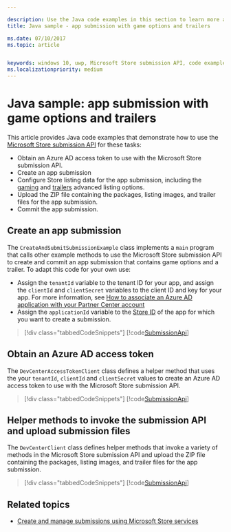 ```yaml
---

description: Use the Java code examples in this section to learn more about submitting game options and trailers using the Microsoft Store submission API.
title: Java sample - app submission with game options and trailers

ms.date: 07/10/2017
ms.topic: article


keywords: windows 10, uwp, Microsoft Store submission API, code examples, game options, trailers, advanced listings, java
ms.localizationpriority: medium
---
```


# Java sample: app submission with game options and trailers

This article provides Java code examples that demonstrate how to use the [Microsoft Store submission API](create-and-manage-submissions-using-windows-store-services.md) for these tasks:

* Obtain an Azure AD access token to use with the Microsoft Store submission API.
* Create an app submission
* Configure Store listing data for the app submission, including the [gaming](manage-app-submissions.md#gaming-options-object) and [trailers](manage-app-submissions.md#trailer-object) advanced listing options.
* Upload the ZIP file containing the packages, listing images, and trailer files for the app submission.
* Commit the app submission.

<span id="create-app-submission" />

## Create an app submission

The ```CreateAndSubmitSubmissionExample``` class implements a ```main``` program that calls other example methods to use the Microsoft Store submission API to create and commit an app submission that contains game options and a trailer. To adapt this code for your own use:

* Assign the ```tenantId``` variable to the tenant ID for your app, and assign the ```clientId``` and ```clientSecret``` variables to the client ID and key for your app. For more information, see [How to associate an Azure AD application with your Partner Center account](create-and-manage-submissions-using-windows-store-services.md#how-to-associate-an-azure-ad-application-with-your-partner-center-account)
* Assign the ```applicationId``` variable to the [Store ID](in-app-purchases-and-trials.md#store-ids) of the app for which you want to create a submission.

> [!div class="tabbedCodeSnippets"]
[!code[SubmissionApi](./code/StoreServicesExamples_SubmissionAdvancedListings/java/CreateAndSubmitSubmissionExample.java#L1-L313)]

<span id="token" />

## Obtain an Azure AD access token

The ```DevCenterAccessTokenClient``` class defines a helper method that uses the your ```tenantId```, ```clientId``` and ```clientSecret``` values to create an Azure AD access token to use with the Microsoft Store submission API.

> [!div class="tabbedCodeSnippets"]
[!code[SubmissionApi](./code/StoreServicesExamples_SubmissionAdvancedListings/java/DevCenterAccessTokenClient.java#L1-L69)]

<span id="utilities" />

## Helper methods to invoke the submission API and upload submission files

The ```DevCenterClient``` class defines helper methods that invoke a variety of methods in the Microsoft Store submission API and upload the ZIP file containing the packages, listing images, and trailer files for the app submission.

> [!div class="tabbedCodeSnippets"]
[!code[SubmissionApi](./code/StoreServicesExamples_SubmissionAdvancedListings/java/DevCenterClient.java#L1-L224)]

## Related topics

* [Create and manage submissions using Microsoft Store services](create-and-manage-submissions-using-windows-store-services.md)
